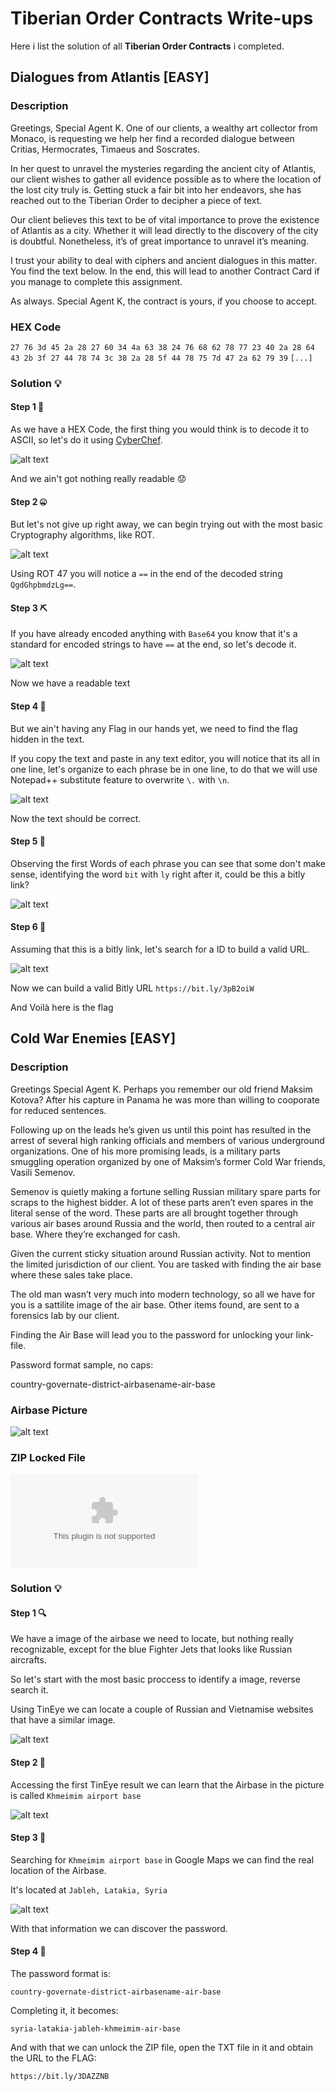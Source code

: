 # Tiberian Order Contracts Write-ups

Here i list the solution of all **Tiberian Order Contracts** i completed.

## Dialogues from Atlantis [EASY]

### Description
Greetings, Special Agent K. One of our clients, a wealthy art collector from Monaco, is requesting we help her find a recorded dialogue between Critias, Hermocrates, Timaeus and Soscrates.

In her quest to unravel the mysteries regarding the ancient city of Atlantis, our client wishes to gather all evidence possible as to where the location of the lost city truly is. Getting stuck a fair bit into her endeavors, she has reached out to the Tiberian Order to decipher a piece of text.

Our client believes this text to be of vital importance to prove the existence of Atlantis as a city. Whether it will lead directly to the discovery of the city is doubtful. Nonetheless, it’s of great importance to unravel it’s meaning.

I trust your ability to deal with ciphers and ancient dialogues in this matter. You find the text below. In the end, this will lead to another Contract Card if you manage to complete this assignment.

As always. Special Agent K, the contract is yours, if you choose to accept.

### HEX Code
`27 76 3d 45 2a 28 27 60 34 4a 63 38 24 76 68 62 78 77 23 40 2a 28
64 43 2b 3f 27 44 78 74 3c 38 2a 28 5f 44 78 75 7d 47 2a 62 79 39`
`[...]`

### Solution 💡

#### Step 1 📇
As we have a HEX Code, the first thing you would think is to decode it to ASCII, so let's do it using  [CyberChef](https://gchq.github.io/CyberChef/).

![alt text](https://github.com/p1ngul1n0/tiberian-order-contracts/blob/main/easy/Dialogues%20from%20Atlantis/step1.png)

And we ain't got nothing really readable 😟

#### Step 2 🤐
But let's not give up right away, we can begin trying out with the most basic Cryptography algorithms, like ROT.

![alt text](https://github.com/p1ngul1n0/tiberian-order-contracts/blob/main/easy/Dialogues%20from%20Atlantis/step2.png)

Using ROT 47 you will notice a `==` in the end of the decoded string `QgdGhpbmdzLg==`.

#### Step 3 ⛏️
If you have already encoded anything with `Base64` you know that it's a standard for encoded strings to have `==` at the end, so let's decode it.

![alt text](https://github.com/p1ngul1n0/tiberian-order-contracts/blob/main/easy/Dialogues%20from%20Atlantis/step3.png)

Now we have a readable text

#### Step 4 📄
But we ain't having any Flag in our hands yet, we need to find the flag hidden in the text.

If you copy the text and paste in any text editor, you will notice that its all in one line, let's organize to each phrase be in one line, to do that we will use Notepad++ substitute feature to overwrite `\.` with `\n`.

![alt text](https://github.com/p1ngul1n0/tiberian-order-contracts/blob/main/easy/Dialogues%20from%20Atlantis/step4.png)

Now the text should be correct.

#### Step 5 🔗
Observing the first Words of each phrase you can see that some don't make sense, identifying the word `bit` with `ly` right after it, could be this a bitly link? 

![alt text](https://github.com/p1ngul1n0/tiberian-order-contracts/blob/main/easy/Dialogues%20from%20Atlantis/step5.png)

#### Step 6 🏴
Assuming that this is a bitly link, let's search for a ID to build a valid URL.

![alt text](https://github.com/p1ngul1n0/tiberian-order-contracts/blob/main/easy/Dialogues%20from%20Atlantis/step6.png)

Now we can build a valid Bitly URL
`https://bit.ly/3pB2oiW`

And Voilà here is the flag 

## Cold War Enemies [EASY]

### Description
Greetings Special Agent K. Perhaps you remember our old friend Maksim Kotova? After his capture in Panama he was more than willing to cooporate for reduced sentences.

Following up on the leads he’s given us until this point has resulted in the arrest of several high ranking officials and members of various underground organizations. One of his more promising leads, is a military parts smuggling operation organized by one of Maksim’s former Cold War friends, Vasili Semenov.

Semenov is quietly making a fortune selling Russian military spare parts for scraps to the highest bidder. A lot of these parts aren’t even spares in the literal sense of the word. These parts are all brought together through various air bases around Russia and the world, then routed to a central air base. Where they’re exchanged for cash.

Given the current sticky situation around Russian activity. Not to mention the limited jurisdiction of our client. You are tasked with finding the air base where these sales take place.

The old man wasn’t very much into modern technology, so all we have for you is a sattilite image of the air base. Other items found, are sent to a forensics lab by our client.

Finding the Air Base will lead you to the password for unlocking your link-file.

Password format sample, no caps:

country-governate-district-airbasename-air-base

### Airbase Picture
![alt text](https://hacktoria.com/wp-content/uploads/2022/09/cold-war-enemies-target-1024x618.jpg)


### ZIP Locked File
![linkfile-cold-war-enemies.zip](https://hacktoria.com/wp-content/contracts/items/linkfile-cold-war-enemies.zip)


### Solution 💡

#### Step 1 🔍
We have a image of the airbase we need to locate, but nothing really recognizable, except for the blue Fighter Jets that looks like Russian aircrafts.

So let's start with the most basic proccess to identify a image, reverse search it.

Using TinEye we can locate a couple of Russian and Vietnamise websites that have a similar image.

![alt text](https://github.com/p1ngul1n0/tiberian-order-contracts/blob/main/easy/Cold%20War%20Enemies/step1.png)

#### Step 2 📌
Accessing the first TinEye result we can learn that the Airbase in the picture is called `Khmeimim airport base`

![alt text](https://github.com/p1ngul1n0/tiberian-order-contracts/blob/main/easy/Cold%20War%20Enemies/step2.png)

#### Step 3 🔑
Searching for `Khmeimim airport base` in Google Maps we can find the real location of the Airbase.

It's located at `Jableh, Latakia, Syria`

![alt text](https://github.com/p1ngul1n0/tiberian-order-contracts/blob/main/easy/Cold%20War%20Enemies/step3.png)

With that information we can discover the password.

#### Step 4 🏴 
The password format is:

`country-governate-district-airbasename-air-base`

Completing it, it becomes:

`syria-latakia-jableh-khmeimim-air-base`

And with that we can unlock the ZIP file, open the TXT file in it and obtain the URL to the FLAG:

`https://bit.ly/3DAZZNB`

